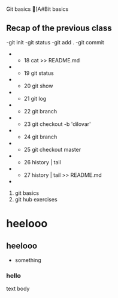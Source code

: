#
Git basics
[A#Bit basics

## Recap of the previous class
-git init
-git status
-git add .
-git commit
 - * 18  cat >> README.md
 - * 19  git status
 - * 20  git show
 - * 21  git log
 - * 22  git branch
 - * 23  git checkout -b 'dilovar'
 - * 24  git branch
 - * 25  git checkout master
 - * 26  history | tail
 - * 27  history | tail >> README.md 
-

   1. git basics
   2. git hub exercises

# heelooo
## heelooo
* something

### hello
text body
